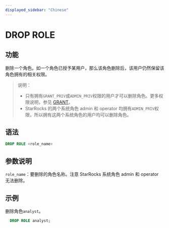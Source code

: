 ```yaml
---
displayed_sidebar: "Chinese"
---
```


# DROP ROLE

## 功能

删除一个角色。如一个角色已授予某用户，那么该角色删除后，该用户仍然保留该角色拥有的相关权限。

> 说明：
>
> - 只有拥有`GRANT_PRIV`或`ADMIN_PRIV`权限的用户才可以删除角色。更多权限说明，参见 [GRANT](/sql-reference/sql-statements/account-management/GRANT.md)。
> - StarRocks 的两个系统角色 admin 和 operator 均拥有`ADMIN_PRIV`权限，所以拥有这两个系统角色的用户均可以删除角色。

## 语法

```SQL
DROP ROLE <role_name>
```

## 参数说明

`role_name`：要删除的角色名称。注意 StarRocks 系统角色 admin 和 operator 无法删除。

## 示例

删除角色`analyst`。

```SQL
  DROP ROLE analyst;
```
